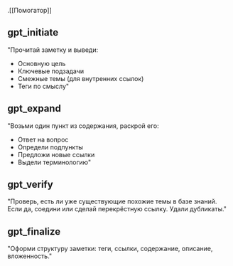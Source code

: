 .[[Помогатор]]

 ## gpt_initiate

"Прочитай заметку и выведи:
- Основную цель
- Ключевые подзадачи
- Смежные темы (для внутренних ссылок)
- Теги по смыслу"

## gpt_expand

"Возьми один пункт из содержания, раскрой его:
- Ответ на вопрос
- Определи подпункты
- Предложи новые ссылки
- Выдели терминологию"

## gpt_verify

"Проверь, есть ли уже существующие похожие темы в базе знаний. Если да, соедини или сделай перекрёстную ссылку. Удали дубликаты."

## gpt_finalize

"Оформи структуру заметки: теги, ссылки, содержание, описание, вложенность."
